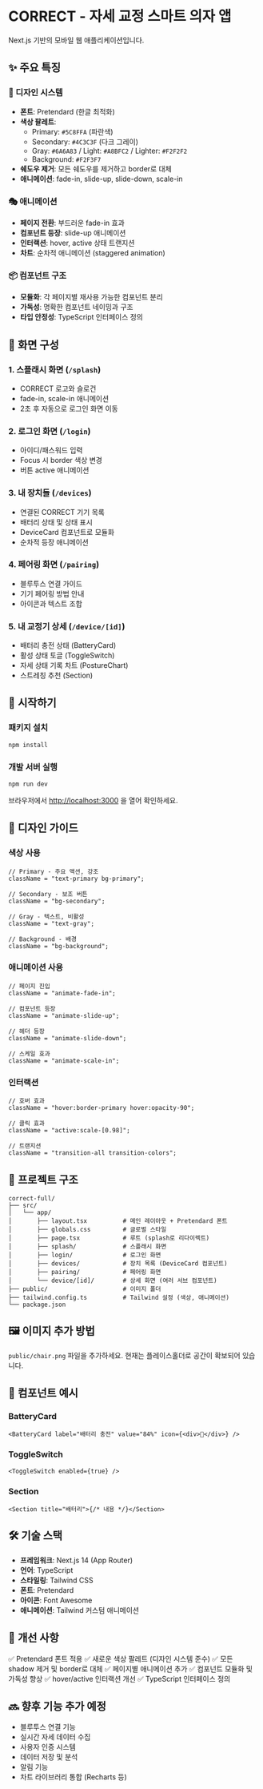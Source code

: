 # CORRECT - 자세 교정 스마트 의자 앱

Next.js 기반의 모바일 웹 애플리케이션입니다.

## ✨ 주요 특징

### 🎨 디자인 시스템

-   **폰트**: Pretendard (한글 최적화)
-   **색상 팔레트**:
    -   Primary: `#5C8FFA` (파란색)
    -   Secondary: `#4C3C3F` (다크 그레이)
    -   Gray: `#6A6A83` / Light: `#A8BFC2` / Lighter: `#F2F2F2`
    -   Background: `#F2F3F7`
-   **쉐도우 제거**: 모든 쉐도우를 제거하고 border로 대체
-   **애니메이션**: fade-in, slide-up, slide-down, scale-in

### 🎭 애니메이션

-   **페이지 전환**: 부드러운 fade-in 효과
-   **컴포넌트 등장**: slide-up 애니메이션
-   **인터랙션**: hover, active 상태 트랜지션
-   **차트**: 순차적 애니메이션 (staggered animation)

### 📦 컴포넌트 구조

-   **모듈화**: 각 페이지별 재사용 가능한 컴포넌트 분리
-   **가독성**: 명확한 컴포넌트 네이밍과 구조
-   **타입 안정성**: TypeScript 인터페이스 정의

## 📱 화면 구성

### 1. 스플래시 화면 (`/splash`)

-   CORRECT 로고와 슬로건
-   fade-in, scale-in 애니메이션
-   2초 후 자동으로 로그인 화면 이동

### 2. 로그인 화면 (`/login`)

-   아이디/패스워드 입력
-   Focus 시 border 색상 변경
-   버튼 active 애니메이션

### 3. 내 장치들 (`/devices`)

-   연결된 CORRECT 기기 목록
-   배터리 상태 및 상태 표시
-   DeviceCard 컴포넌트로 모듈화
-   순차적 등장 애니메이션

### 4. 페어링 화면 (`/pairing`)

-   블루투스 연결 가이드
-   기기 페어링 방법 안내
-   아이콘과 텍스트 조합

### 5. 내 교정기 상세 (`/device/[id]`)

-   배터리 충전 상태 (BatteryCard)
-   활성 상태 토글 (ToggleSwitch)
-   자세 상태 기록 차트 (PostureChart)
-   스트레칭 추천 (Section)

## 🚀 시작하기

### 패키지 설치

```bash
npm install
```

### 개발 서버 실행

```bash
npm run dev
```

브라우저에서 [http://localhost:3000](http://localhost:3000) 을 열어 확인하세요.

## 🎨 디자인 가이드

### 색상 사용

```tsx
// Primary - 주요 액션, 강조
className = "text-primary bg-primary";

// Secondary - 보조 버튼
className = "bg-secondary";

// Gray - 텍스트, 비활성
className = "text-gray";

// Background - 배경
className = "bg-background";
```

### 애니메이션 사용

```tsx
// 페이지 진입
className = "animate-fade-in";

// 컴포넌트 등장
className = "animate-slide-up";

// 헤더 등장
className = "animate-slide-down";

// 스케일 효과
className = "animate-scale-in";
```

### 인터랙션

```tsx
// 호버 효과
className = "hover:border-primary hover:opacity-90";

// 클릭 효과
className = "active:scale-[0.98]";

// 트랜지션
className = "transition-all transition-colors";
```

## 📂 프로젝트 구조

```
correct-full/
├── src/
│   └── app/
│       ├── layout.tsx          # 메인 레이아웃 + Pretendard 폰트
│       ├── globals.css         # 글로벌 스타일
│       ├── page.tsx            # 루트 (splash로 리다이렉트)
│       ├── splash/             # 스플래시 화면
│       ├── login/              # 로그인 화면
│       ├── devices/            # 장치 목록 (DeviceCard 컴포넌트)
│       ├── pairing/            # 페어링 화면
│       └── device/[id]/        # 상세 화면 (여러 서브 컴포넌트)
├── public/                     # 이미지 폴더
├── tailwind.config.ts          # Tailwind 설정 (색상, 애니메이션)
└── package.json
```

## 🖼️ 이미지 추가 방법

`public/chair.png` 파일을 추가하세요. 현재는 플레이스홀더로 공간이 확보되어 있습니다.

## 🎯 컴포넌트 예시

### BatteryCard

```tsx
<BatteryCard label="배터리 충전" value="84%" icon={<div>🔋</div>} />
```

### ToggleSwitch

```tsx
<ToggleSwitch enabled={true} />
```

### Section

```tsx
<Section title="배터리">{/* 내용 */}</Section>
```

## 🛠 기술 스택

-   **프레임워크**: Next.js 14 (App Router)
-   **언어**: TypeScript
-   **스타일링**: Tailwind CSS
-   **폰트**: Pretendard
-   **아이콘**: Font Awesome
-   **애니메이션**: Tailwind 커스텀 애니메이션

## 🎨 개선 사항

✅ Pretendard 폰트 적용
✅ 새로운 색상 팔레트 (디자인 시스템 준수)
✅ 모든 shadow 제거 및 border로 대체
✅ 페이지별 애니메이션 추가
✅ 컴포넌트 모듈화 및 가독성 향상
✅ hover/active 인터랙션 개선
✅ TypeScript 인터페이스 정의

## 🔜 향후 기능 추가 예정

-   블루투스 연결 기능
-   실시간 자세 데이터 수집
-   사용자 인증 시스템
-   데이터 저장 및 분석
-   알림 기능
-   차트 라이브러리 통합 (Recharts 등)

